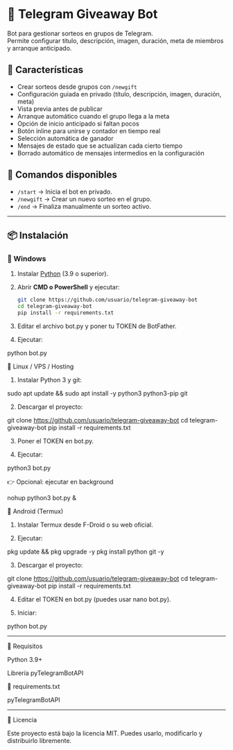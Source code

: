 # 🎁 Telegram Giveaway Bot

Bot para gestionar sorteos en grupos de Telegram.  
Permite configurar título, descripción, imagen, duración, meta de miembros y arranque anticipado.

## 🚀 Características
- Crear sorteos desde grupos con `/newgift`
- Configuración guiada en privado (título, descripción, imagen, duración, meta)
- Vista previa antes de publicar
- Arranque automático cuando el grupo llega a la meta
- Opción de inicio anticipado si faltan pocos
- Botón inline para unirse y contador en tiempo real
- Selección automática de ganador
- Mensajes de estado que se actualizan cada cierto tiempo
- Borrado automático de mensajes intermedios en la configuración

## 📖 Comandos disponibles
- `/start` → Inicia el bot en privado.
- `/newgift` → Crear un nuevo sorteo en el grupo.
- `/end` → Finaliza manualmente un sorteo activo.

---

## 📦 Instalación

### 🔹 Windows
1. Instalar [Python](https://www.python.org/downloads/) (3.9 o superior).
2. Abrir **CMD o PowerShell** y ejecutar:
   ```bash
   git clone https://github.com/usuario/telegram-giveaway-bot
   cd telegram-giveaway-bot
   pip install -r requirements.txt

3. Editar el archivo bot.py y poner tu TOKEN de BotFather.


4. Ejecutar:

python bot.py



🔹 Linux / VPS / Hosting

1. Instalar Python 3 y git:

sudo apt update && sudo apt install -y python3 python3-pip git


2. Descargar el proyecto:

git clone https://github.com/usuario/telegram-giveaway-bot
cd telegram-giveaway-bot
pip install -r requirements.txt


3. Poner el TOKEN en bot.py.


4. Ejecutar:

python3 bot.py



👉 Opcional: ejecutar en background

nohup python3 bot.py &

🔹 Android (Termux)

1. Instalar Termux desde F-Droid o su web oficial.


2. Ejecutar:

pkg update && pkg upgrade -y
pkg install python git -y


3. Descargar el proyecto:

git clone https://github.com/usuario/telegram-giveaway-bot
cd telegram-giveaway-bot
pip install -r requirements.txt


4. Editar el TOKEN en bot.py (puedes usar nano bot.py).


5. Iniciar:

python bot.py




---

📜 Requisitos

Python 3.9+

Librería pyTelegramBotAPI


📂 requirements.txt

pyTelegramBotAPI


---

📜 Licencia

Este proyecto está bajo la licencia MIT.
Puedes usarlo, modificarlo y distribuirlo libremente.
